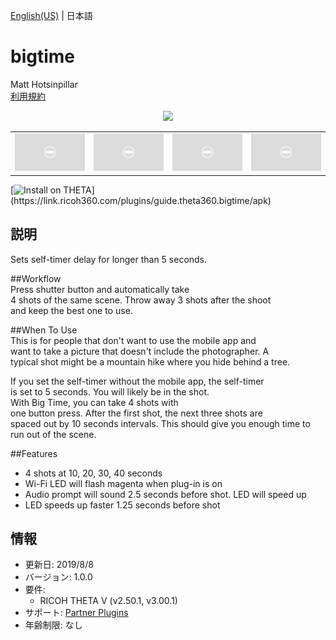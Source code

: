 [English(US)](README.md) | 日本語

# bigtime

Matt Hotsinpillar  
[利用規約](https://www.apache.org/licenses/LICENSE-2.0)

<div align="center"><img src="./1.png"><table><tr><td><img src="./2.png"></td><td><img src="./3.png"></td><td><img src="./4.png"></td><td><img src="./5.png"></td></tr></table></div>

[![Install on THETA](https://assets.ricoh360.com/image/upload/v1/front/theta/install-button.svg?)](https://link.ricoh360.com/plugins/guide.theta360.bigtime/apk)

## 説明

<div>

Sets self-timer delay for longer than 5 seconds.  
  
##Workflow  
Press shutter button and automatically take  
4 shots of the same scene. Throw away 3 shots after the shoot  
and keep the best one to use.  
  
##When To Use  
This is for people that don't want to use the mobile app and  
want to take a picture that doesn't include the photographer. A  
typical shot might be a mountain hike where you hide behind a tree.  
  
If you set the self-timer without the mobile app, the self-timer  
is set to 5 seconds. You will likely be in the shot.  
With Big Time, you can take 4 shots with  
one button press. After the first shot, the next three shots are  
spaced out by 10 seconds intervals. This should give you enough time to  
run out of the scene.  
  
##Features  
* 4 shots at 10, 20, 30, 40 seconds
* Wi-Fi LED will flash magenta when plug-in is on
* Audio prompt will sound 2.5 seconds before shot. LED will speed up
* LED speeds up faster 1.25 seconds before shot

</div>

## 情報

- 更新日: 2019/8/8
- バージョン: 1.0.0
- 要件:
  - RICOH THETA V (v2.50.1, v3.00.1)
- サポート: [Partner Plugins](https://community.theta360.guide/t/matt-h-bigtime-long-timer-delay-plug-in/4638)
- 年齢制限: なし
